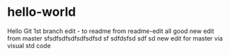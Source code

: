 # hello-world
Hello Git
1st branch edit - to readme from readme-edit
all good
new edit from master
sfsdfsdfsdfsdfsdfsd
sf
sdfdsfsd
sdf
sd
new edit for master via visual std code
